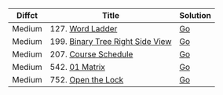 
| Diffct | Title                                                          | Solution                           |
| ------ | -------------------------------------------------------------- | ---------------------------------- |
| Medium | 127. [Word Ladder](https://leetcode.com/problems/word-ladder/)         | [Go](127.word-ladder.go)   |
| Medium | 199. [Binary Tree Right Side View](https://leetcode.com/problems/binary-tree-right-side-view/)      | [Go](199.binary-tree-right-side-view.go)   |
| Medium | 207. [Course Schedule](https://leetcode.com/problems/course-schedule/) | [Go](course_schedule.go)   |
| Medium | 542. [01 Matrix](https://leetcode.com/problems/01-matrix/)             | [Go](542.01-matrix.go)     |
| Medium | 752. [Open the Lock](https://leetcode.com/problems/open-the-lock/)     | [Go](752.open-the-lock.go) |